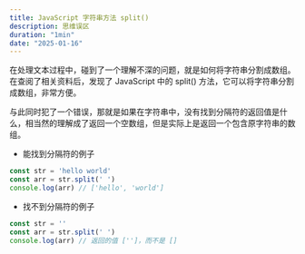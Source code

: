 ```yaml
---
title: JavaScript 字符串方法 split()
description: 思维误区
duration: "1min"
date: "2025-01-16"
---
```


在处理文本过程中，碰到了一个理解不深的问题，就是如何将字符串分割成数组。在查阅了相关资料后，发现了 JavaScript 中的 split() 方法，它可以将字符串分割成数组，非常方便。

与此同时犯了一个错误，那就是如果在字符串中，没有找到分隔符的返回值是什么，相当然的理解成了返回一个空数组，但是实际上是返回一个包含原字符串的数组。

- 能找到分隔符的例子
```javascript
const str = 'hello world'
const arr = str.split(' ')
console.log(arr) // ['hello', 'world']
```

- 找不到分隔符的例子
```javascript
const str = ''
const arr = str.split(' ')
console.log(arr) // 返回的值 ['']，而不是 []
```
